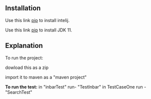 
## Installation

 Use this link [pip](https://www.jetbrains.com/idea/download/#section=windows) to install intelij.
 
  Use this link [pip](https://adoptopenjdk.net/?variant=openjdk11&jvmVariant=hotspot) to install JDK 11.


## Explanation 
To run the project:

dowload this as a zip 

import it to maven as a "maven project"

**To run the test:**
in "inbarTest" run- "TestInbar" 
in TestCaseOne run - "SearchTest"


